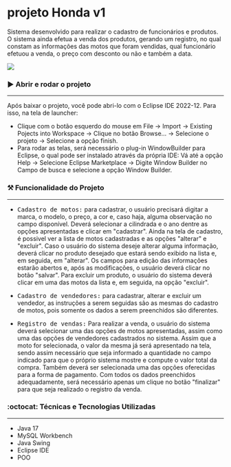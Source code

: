 # projeto Honda v1
Sistema desenvolvido para realizar o cadastro de funcionários e produtos. 
O sistema ainda efetua a venda dos produtos, gerando um registro, no qual constam as informações das motos que foram vendidas, qual funcionário efetuou a venda, o preço com desconto ou não e também a data.

<p>
<img src="https://img.shields.io/badge/STATUS-COMPLETO-green"/>
</p>

### :arrow_forward: Abrir e rodar o projeto
---
Após baixar o projeto, você pode abri-lo com o Eclipse IDE 2022-12. Para isso, na tela de launcher:
- Clique com o botão esquerdo do mouse em File -> Import -> Existing Pojects into Workspace -> Clique no botão Browse... 
-> Selecione o projeto -> Selecione a opção finish.
- Para rodar as telas, será necessário o plug-in WindowBuilder para Eclipse, o qual pode ser instalado através da própria IDE: 
Vá até a opção Help -> Selecione Eclipse Marketplace -> Digite Window Builder no Campo de busca e selecione a opção Window Builder.

### :hammer_and_pick: Funcionalidade do Projeto 
---
- <kbd>Cadastro de motos:</kbd> para cadastrar, o usuário precisará digitar a marca, o modelo, o preço, a cor e, caso haja, alguma observação no campo disponível. 
Deverá selecionar a cilindrada e o ano dentre as opções apresentadas e clicar em "cadastrar". 
Ainda na tela de cadastro, é possivel ver a lista de motos cadastradas e as opções "alterar" e "excluir".
Caso o usuário do sistema deseje alterar alguma informação, deverá clicar no produto desejado que estará sendo exibido na lista e, em seguida, em "alterar". Os campos para edição das informações
estarão abertos e, após as modificações, o usuário deverá clicar no botão "salvar".
Para excluir um produto, o usuário do sistema deverá clicar em uma das motos da lista e, em seguida, na opção "excluir".

- <kbd>Cadastro de vendedores:</kbd> para cadastrar, alterar e excluir um vendedor, as instruções a serem seguidas são as mesmas do cadastro de motos, pois somente os dados a serem preenchidos são diferentes.

- <kbd>Registro de vendas:</kbd> Para realizar a venda, o usuário do sistema deverá selecionar uma das opções de motos apresentadas, assim como uma das opções de vendedores cadastrados no sistema. Assim que a moto for selecionada, o valor da mesma
já será apresentado na tela, sendo assim necessário que seja informado a quantidade no campo indicado para que o próprio sistema mostre e compute o valor total da compra. Também deverá ser selecionada uma das opções oferecidas para a forma
de pagamento. Com todos os dados preenchidos adequadamente, será necessário apenas um clique no botão "finalizar" para que seja realizado o registro da venda.

###  :octocat: Técnicas e Tecnologias Utilizadas
---
- Java 17
- MySQL Workbench
- Java Swing
- Eclipse IDE
- POO
